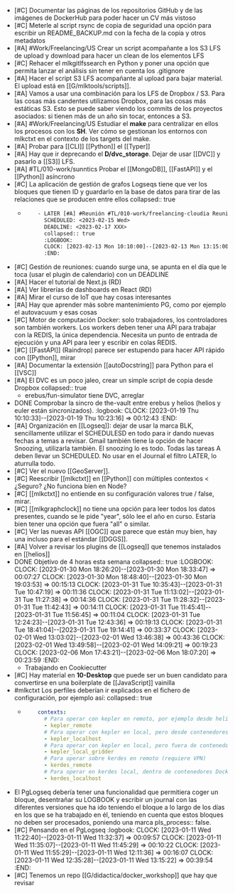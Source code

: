 - [#C] Documentar las páginas de los repositorios GitHub y de las imágenes de DockerHub para poder hacer un CV más vistoso
- [#C] Meterle al script rsync de copia de seguridad una opción para escribir un README_BACKUP.md con la fecha de la copia y otros metadatos
- [#A] #Work/Freelancing/US Crear un script acompañante a los S3 LFS de upload y download para hacer un clean de los elementos LFS
- [#C] Rehacer el mlkgitlfssearch en Python y poner una opción que permita lanzar el análisis sin tener en cuenta los .gitignore
- [#A] Hacer el script S3 LFS acompañante al upload para bajar material. El upload está en [[G/mlktools/scripts]].
- [#A] Vamos a usar una combinación para los LFS de Dropbox / S3. Para las cosas más candentes utilizamos Dropbox, para las cosas más estáticas S3. Esto se puede saber viendo los commits de los proyectos asociados: si tienen más de un año sin tocar, entonces a S3.
- [#A] #Work/Freelancing/US Estudiar el **make** para centralizar en ellos los procesos con los **SH**. Ver cómo se gestionan los entornos con mlkctxt en el contexto de los targets del make.
- [#A] Probar para [[CLI]] [[Python]] el [[Typer]]
- [#A] Hay que ir deprecando el **D/dvc_storage**. Dejar de usar [[DVC]] y pasarlo a [[S3]] LFS.
- [#A] #TL/010-work/sunntics Probar el [[MongoDB]], [[FastAPI]] y el [[Python]] asíncrono
- [#C] La aplicación de gestión de grafos Logseqs tiene que ver los bloques que tienen ID y guardarlo en la base de datos para tirar de las relaciones que se producen entre ellos
  collapsed:: true
  - ``` txt
        - LATER [#A] #Reunión #TL/010-work/freelancing-cloudia Reunión en la Facultad para discutir la entrega de los informes
          SCHEDULED: <2023-02-15 Wed>
          DEADLINE: <2023-02-17 XXX>
          collapsed:: true
          :LOGBOOK:
          CLOCK: [2023-02-13 Mon 10:10:00]--[2023-02-13 Mon 13:15:00] =>  03:05:00
          :END:
    ```
- [#C] Gestión de reuniones: cuando surge una, se apunta en el día que le toca (usar el plugin de calendario) con un DEADLINE
- [#A] Hacer el tutorial de Next.js (RD)
- [#A] Ver librerías de dashboards en React (RD)
- [#A] Mirar el curso de IoT que hay cosas interesantes
- [#A] Hay que aprender más sobre mantenimiento PG, como por ejemplo el autovacuum y esas cosas
- [#C] Motor de computación Docker: solo trabajadores, los controladores son también workers. Los workers deben tener una API para trabajar con la REDIS, la única dependencia. Necesita un punto de entrada de ejecución y una API para leer y escribir en colas REDIS.
- [#C] [[FastAPI]] (Raindrop) parece ser estupendo para hacer API rápido con [[Python]], mirar
- [#A] Documentar la extensión [[autoDocstring]] para Python para el [[VSC]]
- [#A] El DVC es un poco jaleo, crear un simple script de copia desde Dropbox
  collapsed:: true
  - erebus/fun-simulator tiene DVC, arreglar
- DONE Comprobar la sincro de the-vault entre erebus y helios (helios y euler están sincronizados).
  :logbook:
  CLOCK: [2023-01-19 Thu 10:10:33]--[2023-01-19 Thu 10:23:16] =>  00:12:43
  :END:
- [#A] Organización en [[Logseq]]: dejar de usar la marca BLK, sencillamente utilizar el SCHEDULESD en todo para ir dando nuevas fechas a temas a revisar. Gmail también tiene la opción de hacer Snoozing, utilizarla también. El snoozing lo es todo. Todas las tareas A deben llevar un SCHEDULED. No usar en el Journal el filtro LATER, lo aturrulla todo.
- [#C] Ver el nuevo [[GeoServer]].
- [#C] Reescribir [[mlkctxt]] en [[Python]] con múltiples contextos < ¿Seguro? ¿No funciona bien en Node?
- [#C] [[mlkctxt]] no entiende en su configuración valores true / false, mirar.
- [#C] [[mlkgraphclock]] no tiene una opción para leer todos los datos presentes, cuando se le pide "year", sólo lee el año en curso. Estaría bien tener una opción que fuera "all" o similar.
- [#C] Ver las nuevas API [[OGC]] que parece que están muy bien, hay una incluso para el estándar [[DGGS]].
- [#A] Volver a revisar los plugins de [[Logseq]] que tenemos instalados en [[helios]]
- DONE Objetivo de 4 horas esta semana
  collapsed:: true
  :LOGBOOK:
  CLOCK: [2023-01-30 Mon 18:26:20]--[2023-01-30 Mon 18:33:47] =>  00:07:27
  CLOCK: [2023-01-30 Mon 18:48:40]--[2023-01-30 Mon 19:03:53] =>  00:15:13
  CLOCK: [2023-01-31 Tue 10:35:43]--[2023-01-31 Tue 10:47:19] =>  00:11:36
  CLOCK: [2023-01-31 Tue 11:13:02]--[2023-01-31 Tue 11:27:38] =>  00:14:36
  CLOCK: [2023-01-31 Tue 11:28:32]--[2023-01-31 Tue 11:42:43] =>  00:14:11
  CLOCK: [2023-01-31 Tue 11:45:41]--[2023-01-31 Tue 11:56:45] =>  00:11:04
  CLOCK: [2023-01-31 Tue 12:24:23]--[2023-01-31 Tue 12:43:36] =>  00:19:13
  CLOCK: [2023-01-31 Tue 18:41:04]--[2023-01-31 Tue 19:14:41] =>  00:33:37
  CLOCK: [2023-02-01 Wed 13:03:02]--[2023-02-01 Wed 13:46:38] =>  00:43:36
  CLOCK: [2023-02-01 Wed 13:49:58]--[2023-02-01 Wed 14:09:21] =>  00:19:23
  CLOCK: [2023-02-06 Mon 17:43:21]--[2023-02-06 Mon 18:07:20] =>  00:23:59
  :END:
  - Trabajando en Cookiecutter
- [#C] Hay material en **10-Desktop** que puede ser un buen candidato para convertirse en una boilerplate de [[JavaScript]] vainilla
- #mlkctxt Los perfiles deberían ir explicados en el fichero de configuración, por ejemplo así:
  collapsed:: true
  - ``` yaml
        contexts:
          # Para operar con kepler en remoto, por ejemplo desde helios
          - kepler_remote
          # Para operar con kepler en local, pero desde contenedores Docker
          - kepler_localhost
          # Para operar con kepler en local, pero fuera de contenedores Docker
          - kepler_local_gridder
          # Para operar sobre kerdes en remoto (requiere VPN)
          - kerdes_remote
          # Para operar en kerdes local, dentro de contenedores Docker
          - kerdes_localhost
    ```
- El PgLogseq debería tener una funcionalidad que permitiera coger un bloque, desentrañar su LOGBOOK y escribir un journal con las diferentes versiones que ha ido teniendo el bloque a lo largo de los días en los que se ha trabajado en él, teniendo en cuenta que estos bloques no deben ser procesados, poniendo una marca pls_process:: false.
- [#C] Pensando en el PgLogseq
  :logbook:
  CLOCK: [2023-01-11 Wed 11:22:40]--[2023-01-11 Wed 11:32:37] =>  00:09:57
  CLOCK: [2023-01-11 Wed 11:35:07]--[2023-01-11 Wed 11:45:29] =>  00:10:22
  CLOCK: [2023-01-11 Wed 11:55:29]--[2023-01-11 Wed 12:11:36] =>  00:16:07
  CLOCK: [2023-01-11 Wed 12:35:28]--[2023-01-11 Wed 13:15:22] =>  00:39:54
  :END:
- [#C] Tenemos un repo [[G/didactica/docker_workshop]] que hay que revisar